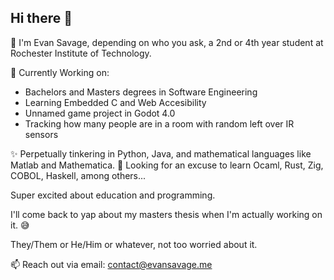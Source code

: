 ## Hi there 👋
💯 I'm Evan Savage, depending on who you ask, a 2nd or 4th year student at Rochester Institute of Technology.

🔭 Currently Working on:
  - Bachelors and Masters degrees in Software Engineering
  - Learning Embedded C and Web Accesibility
  - Unnamed game project in Godot 4.0
  - Tracking how many people are in a room with random left over IR sensors

✨ Perpetually tinkering in Python, Java, and mathematical languages like Matlab and Mathematica.
🌱 Looking for an excuse to learn Ocaml, Rust, Zig, COBOL, Haskell, among others...

Super excited about education and programming.

I'll come back to yap about my masters thesis when I'm actually working on it. 😅

They/Them or He/Him or whatever, not too worried about it.

📫 Reach out via email: [contact@evansavage.me](mailto:contact@evansavage.me)
